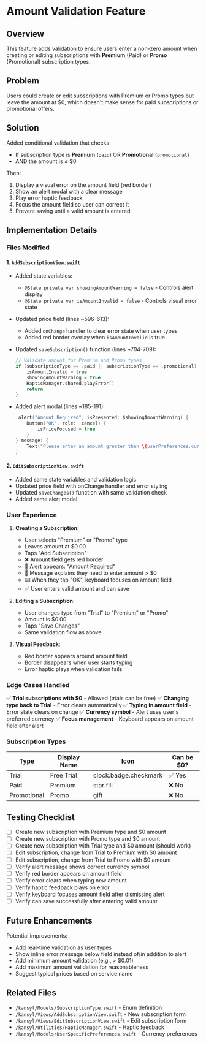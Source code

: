# Amount Validation Feature

## Overview
This feature adds validation to ensure users enter a non-zero amount when creating or editing subscriptions with **Premium** (Paid) or **Promo** (Promotional) subscription types.

## Problem
Users could create or edit subscriptions with Premium or Promo types but leave the amount at $0, which doesn't make sense for paid subscriptions or promotional offers.

## Solution
Added conditional validation that checks:
- If subscription type is **Premium** (`paid`) OR **Promotional** (`promotional`)
- AND the amount is ≤ $0

Then:
1. Display a visual error on the amount field (red border)
2. Show an alert modal with a clear message
3. Play error haptic feedback
4. Focus the amount field so user can correct it
5. Prevent saving until a valid amount is entered

## Implementation Details

### Files Modified

#### 1. `AddSubscriptionView.swift`
- Added state variables:
  - `@State private var showingAmountWarning = false` - Controls alert display
  - `@State private var isAmountInvalid = false` - Controls visual error state

- Updated price field (lines ~596-613):
  - Added `onChange` handler to clear error state when user types
  - Added red border overlay when `isAmountInvalid` is true

- Updated `saveSubscription()` function (lines ~704-709):
  ```swift
  // Validate amount for Premium and Promo types
  if (subscriptionType == .paid || subscriptionType == .promotional) && customPrice <= 0 {
      isAmountInvalid = true
      showingAmountWarning = true
      HapticManager.shared.playError()
      return
  }
  ```

- Added alert modal (lines ~185-191):
  ```swift
  .alert("Amount Required", isPresented: $showingAmountWarning) {
      Button("OK", role: .cancel) {
          isPriceFocused = true
      }
  } message: {
      Text("Please enter an amount greater than \(userPreferences.currencySymbol)0 for \(subscriptionType.displayName) subscriptions.")
  }
  ```

#### 2. `EditSubscriptionView.swift`
- Added same state variables and validation logic
- Updated price field with onChange handler and error styling
- Updated `saveChanges()` function with same validation check
- Added same alert modal

### User Experience

1. **Creating a Subscription**:
   - User selects "Premium" or "Promo" type
   - Leaves amount at $0.00
   - Taps "Add Subscription"
   - ❌ Amount field gets red border
   - 📱 Alert appears: "Amount Required"
   - 💬 Message explains they need to enter amount > $0
   - ⌨️ When they tap "OK", keyboard focuses on amount field
   - ✅ User enters valid amount and can save

2. **Editing a Subscription**:
   - User changes type from "Trial" to "Premium" or "Promo"
   - Amount is $0.00
   - Taps "Save Changes"
   - Same validation flow as above

3. **Visual Feedback**:
   - Red border appears around amount field
   - Border disappears when user starts typing
   - Error haptic plays when validation fails

### Edge Cases Handled

✅ **Trial subscriptions with $0** - Allowed (trials can be free)
✅ **Changing type back to Trial** - Error clears automatically
✅ **Typing in amount field** - Error state clears on change
✅ **Currency symbol** - Alert uses user's preferred currency
✅ **Focus management** - Keyboard appears on amount field after alert

### Subscription Types

| Type | Display Name | Icon | Can be $0? |
|------|-------------|------|------------|
| Trial | Free Trial | clock.badge.checkmark | ✅ Yes |
| Paid | Premium | star.fill | ❌ No |
| Promotional | Promo | gift | ❌ No |

## Testing Checklist

- [ ] Create new subscription with Premium type and $0 amount
- [ ] Create new subscription with Promo type and $0 amount  
- [ ] Create new subscription with Trial type and $0 amount (should work)
- [ ] Edit subscription, change from Trial to Premium with $0 amount
- [ ] Edit subscription, change from Trial to Promo with $0 amount
- [ ] Verify alert message shows correct currency symbol
- [ ] Verify red border appears on amount field
- [ ] Verify error clears when typing new amount
- [ ] Verify haptic feedback plays on error
- [ ] Verify keyboard focuses amount field after dismissing alert
- [ ] Verify can save successfully after entering valid amount

## Future Enhancements

Potential improvements:
- Add real-time validation as user types
- Show inline error message below field instead of/in addition to alert
- Add minimum amount validation (e.g., > $0.01)
- Add maximum amount validation for reasonableness
- Suggest typical prices based on service name

## Related Files

- `/kansyl/Models/SubscriptionType.swift` - Enum definition
- `/kansyl/Views/AddSubscriptionView.swift` - New subscription form
- `/kansyl/Views/EditSubscriptionView.swift` - Edit subscription form
- `/kansyl/Utilities/HapticManager.swift` - Haptic feedback
- `/kansyl/Models/UserSpecificPreferences.swift` - Currency preferences